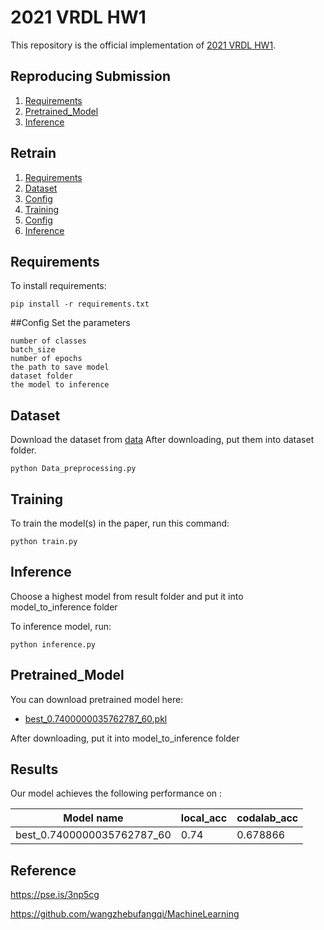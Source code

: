 
# 2021 VRDL HW1

This repository is the official implementation of [2021 VRDL HW1](https://competitions.codalab.org/competitions/35668?secret_key=09789b13-35ec-4928-ac0f-6c86631dda07). 


## Reproducing Submission
1. [Requirements](#Requirements)
2. [Pretrained_Model](#Pretrained_Model)
3. [Inference](#Inference)

## Retrain
1. [Requirements](#Requirements)
2. [Dataset](#Dataset)
3. [Config](#Config)
4. [Training](#Training)
5. [Config](#Config)
6. [Inference](#Inference)

## Requirements

To install requirements:

```setup
pip install -r requirements.txt
```

##Config
Set the parameters
```parameter
number of classes
batch_size
number of epochs
the path to save model
dataset folder
the model to inference
```


## Dataset 
Download the dataset from [data](https://drive.google.com/drive/folders/1G1cZ8BE4oJf469zLKordpghwx9Mmg4k8?usp=sharing)
After downloading, put them into dataset folder.

```data
python Data_preprocessing.py
```

## Training

To train the model(s) in the paper, run this command:

```train
python train.py
```


## Inference
Choose a highest model from result folder and put it into model_to_inference folder

To inference model, run:

```eval
python inference.py
```


## Pretrained_Model

You can download pretrained model here:

- [best_0.7400000035762787_60.pkl](https://drive.google.com/file/d/1nUxSO_0VJfWdwXmgqa54iXVetuxREJ8B/view?usp=sharing)

After downloading, put it into model_to_inference folder

## Results

Our model achieves the following performance on :


| Model name                   | local_acc        | codalab_acc    |
| ------------------           |----------------  | -------------- |
| best_0.7400000035762787_60   |     0.74         |   0.678866     |



## Reference
https://pse.is/3np5cg

https://github.com/wangzhebufangqi/MachineLearning

